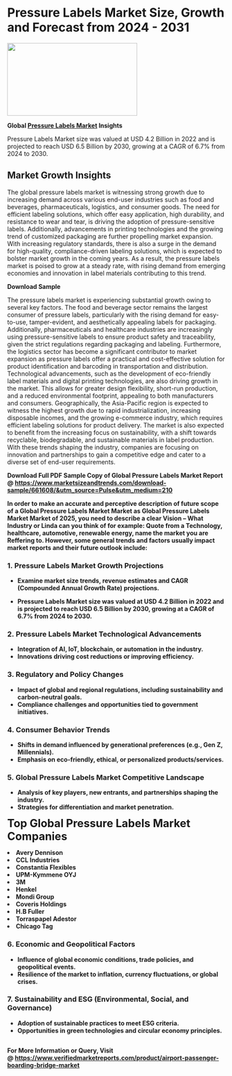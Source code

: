 <H1>Pressure Labels Market Size, Growth and Forecast from 2024 - 2031</H1><img class="aligncenter size-medium wp-image-584254" src="https://thirdeyenews.in/wp-content/uploads/2024/09/Global-Market-Research-300x168.jpeg" alt="" width="300" height="168" /><p><strong>Global&nbsp;<a href="https://www.marketsizeandtrends.com/download-sample/661608/&amp;utm_source=Pulse&amp;utm_medium=210">Pressure Labels Market</a> Insights</strong></p><p>Pressure Labels Market size was valued at USD 4.2 Billion in 2022 and is projected to reach USD 6.5 Billion by 2030, growing at a CAGR of 6.7% from 2024 to 2030.</p><p><h2>Market Growth Insights</h2> <p>The global pressure labels market is witnessing strong growth due to increasing demand across various end-user industries such as food and beverages, pharmaceuticals, logistics, and consumer goods. The need for efficient labeling solutions, which offer easy application, high durability, and resistance to wear and tear, is driving the adoption of pressure-sensitive labels. Additionally, advancements in printing technologies and the growing trend of customized packaging are further propelling market expansion. With increasing regulatory standards, there is also a surge in the demand for high-quality, compliance-driven labeling solutions, which is expected to bolster market growth in the coming years. As a result, the pressure labels market is poised to grow at a steady rate, with rising demand from emerging economies and innovation in label materials contributing to this trend.</p> <p><strong>Download Sample</strong></p> <p>The pressure labels market is experiencing substantial growth owing to several key factors. The food and beverage sector remains the largest consumer of pressure labels, particularly with the rising demand for easy-to-use, tamper-evident, and aesthetically appealing labels for packaging. Additionally, pharmaceuticals and healthcare industries are increasingly using pressure-sensitive labels to ensure product safety and traceability, given the strict regulations regarding packaging and labeling. Furthermore, the logistics sector has become a significant contributor to market expansion as pressure labels offer a practical and cost-effective solution for product identification and barcoding in transportation and distribution. Technological advancements, such as the development of eco-friendly label materials and digital printing technologies, are also driving growth in the market. This allows for greater design flexibility, short-run production, and a reduced environmental footprint, appealing to both manufacturers and consumers. Geographically, the Asia-Pacific region is expected to witness the highest growth due to rapid industrialization, increasing disposable incomes, and the growing e-commerce industry, which requires efficient labeling solutions for product delivery. The market is also expected to benefit from the increasing focus on sustainability, with a shift towards recyclable, biodegradable, and sustainable materials in label production. With these trends shaping the industry, companies are focusing on innovation and partnerships to gain a competitive edge and cater to a diverse set of end-user requirements.</p> <p><strong></p><p><span class=""><strong>Download Full PDF Sample Copy of Global Pressure Labels Market Report</strong> @ <a href="https://www.marketsizeandtrends.com/download-sample/661608/&amp;utm_source=Pulse&amp;utm_medium=210" target="_blank">https://www.marketsizeandtrends.com/download-sample/661608/&amp;utm_source=Pulse&amp;utm_medium=210</a></span></p><p>In order to make an accurate and perceptive description of future scope of a Global&nbsp;Pressure Labels Market Market as Global&nbsp;Pressure Labels Market Market of 2025, you need to describe a clear Vision &ndash; What Industry or Linda can you think of for example: Quote from a Technology, healthcare, automotive, renewable energy, name the market you are Reffering to. However, some general trends and factors usually impact market reports and their future outlook include:</p><h3>1.&nbsp;<strong>Pressure Labels Market Growth Projections</strong></h3><ul><li>Examine market size trends, revenue estimates and CAGR (Compounded Annual Growth Rate) projections.</li><li><p>Pressure Labels Market size was valued at USD 4.2 Billion in 2022 and is projected to reach USD 6.5 Billion by 2030, growing at a CAGR of 6.7% from 2024 to 2030.</p></li></ul><h3>2.&nbsp;<strong>Pressure Labels Market Technological Advancements</strong></h3><ul><li>Integration of AI, IoT, blockchain, or automation in the industry.</li><li>Innovations driving cost reductions or improving efficiency.</li></ul><h3>3.&nbsp;<strong>Regulatory and Policy Changes</strong></h3><ul><li>Impact of global and regional regulations, including sustainability and carbon-neutral goals.</li><li>Compliance challenges and opportunities tied to government initiatives.</li></ul><h3>4.&nbsp;<strong>Consumer Behavior Trends</strong></h3><ul><li>Shifts in demand influenced by generational preferences (e.g., Gen Z, Millennials).</li><li>Emphasis on eco-friendly, ethical, or personalized products/services.</li></ul><h3>5.&nbsp;<strong>Global Pressure Labels Market Competitive Landscape</strong></h3><ul><li>Analysis of key players, new entrants, and partnerships shaping the industry.</li><li>Strategies for differentiation and market penetration.</li></ul><p data-pm-slice="1 1 []"><span style="color: inherit; font-family: inherit; font-size: 25px;">Top Global Pressure Labels Market Companies</span></p><div class="" data-test-id=""><p><li>Avery Dennison</li><li> CCL Industries</li><li> Constantia Flexibles</li><li> UPM-Kymmene OYJ</li><li> 3M</li><li> Henkel</li><li> Mondi Group</li><li> Coveris Holdings</li><li> H.B Fuller</li><li> Torraspapel Adestor</li><li> Chicago Tag</li></p></div><h3>6.&nbsp;<strong>Economic and Geopolitical Factors</strong></h3><ul><li>Influence of global economic conditions, trade policies, and geopolitical events.</li><li>Resilience of the market to inflation, currency fluctuations, or global crises.</li></ul><h3>7.&nbsp;<strong>Sustainability and ESG (Environmental, Social, and Governance)</strong></h3><ul><li>Adoption of sustainable practices to meet ESG criteria.</li><li>Opportunities in green technologies and circular economy principles.</li></ul><h2><strong style="font-size: 14px;">For More Information or Query, Visit @&nbsp;</strong><a style="background-color: #ffffff; font-size: 14px;" href="https://www.marketsizeandtrends.com/report/pressure-labels-market/" target="_blank">https://www.verifiedmarketreports.com/product/airport-passenger-boarding-bridge-market</a></h2>

